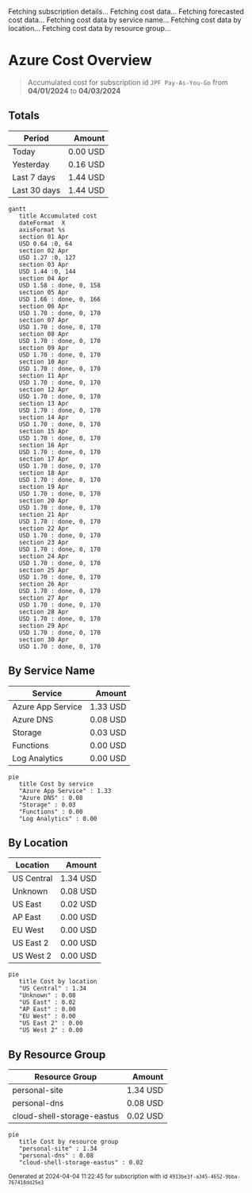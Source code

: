 Fetching subscription details...
Fetching cost data...
Fetching forecasted cost data...
Fetching cost data by service name...
Fetching cost data by location...
Fetching cost data by resource group...
# Azure Cost Overview

> Accumulated cost for subscription id `JPF Pay-As-You-Go` from **04/01/2024** to **04/03/2024**

## Totals

|Period|Amount|
|---|---:|
|Today|0.00 USD|
|Yesterday|0.16 USD|
|Last 7 days|1.44 USD|
|Last 30 days|1.44 USD|

```mermaid
gantt
   title Accumulated cost
   dateFormat  X
   axisFormat %s
   section 01 Apr
   USD 0.64 :0, 64
   section 02 Apr
   USD 1.27 :0, 127
   section 03 Apr
   USD 1.44 :0, 144
   section 04 Apr
   USD 1.58 : done, 0, 158
   section 05 Apr
   USD 1.66 : done, 0, 166
   section 06 Apr
   USD 1.70 : done, 0, 170
   section 07 Apr
   USD 1.70 : done, 0, 170
   section 08 Apr
   USD 1.70 : done, 0, 170
   section 09 Apr
   USD 1.70 : done, 0, 170
   section 10 Apr
   USD 1.70 : done, 0, 170
   section 11 Apr
   USD 1.70 : done, 0, 170
   section 12 Apr
   USD 1.70 : done, 0, 170
   section 13 Apr
   USD 1.70 : done, 0, 170
   section 14 Apr
   USD 1.70 : done, 0, 170
   section 15 Apr
   USD 1.70 : done, 0, 170
   section 16 Apr
   USD 1.70 : done, 0, 170
   section 17 Apr
   USD 1.70 : done, 0, 170
   section 18 Apr
   USD 1.70 : done, 0, 170
   section 19 Apr
   USD 1.70 : done, 0, 170
   section 20 Apr
   USD 1.70 : done, 0, 170
   section 21 Apr
   USD 1.70 : done, 0, 170
   section 22 Apr
   USD 1.70 : done, 0, 170
   section 23 Apr
   USD 1.70 : done, 0, 170
   section 24 Apr
   USD 1.70 : done, 0, 170
   section 25 Apr
   USD 1.70 : done, 0, 170
   section 26 Apr
   USD 1.70 : done, 0, 170
   section 27 Apr
   USD 1.70 : done, 0, 170
   section 28 Apr
   USD 1.70 : done, 0, 170
   section 29 Apr
   USD 1.70 : done, 0, 170
   section 30 Apr
   USD 1.70 : done, 0, 170
```

## By Service Name

|Service|Amount|
|---|---:|
|Azure App Service|1.33 USD|
|Azure DNS|0.08 USD|
|Storage|0.03 USD|
|Functions|0.00 USD|
|Log Analytics|0.00 USD|

```mermaid
pie
   title Cost by service
   "Azure App Service" : 1.33
   "Azure DNS" : 0.08
   "Storage" : 0.03
   "Functions" : 0.00
   "Log Analytics" : 0.00
```

## By Location

|Location|Amount|
|---|---:|
|US Central|1.34 USD|
|Unknown|0.08 USD|
|US East|0.02 USD|
|AP East|0.00 USD|
|EU West|0.00 USD|
|US East 2|0.00 USD|
|US West 2|0.00 USD|

```mermaid
pie
   title Cost by location
   "US Central" : 1.34
   "Unknown" : 0.08
   "US East" : 0.02
   "AP East" : 0.00
   "EU West" : 0.00
   "US East 2" : 0.00
   "US West 2" : 0.00
```

## By Resource Group

|Resource Group|Amount|
|---|---:|
|personal-site|1.34 USD|
|personal-dns|0.08 USD|
|cloud-shell-storage-eastus|0.02 USD|

```mermaid
pie
   title Cost by resource group
   "personal-site" : 1.34
   "personal-dns" : 0.08
   "cloud-shell-storage-eastus" : 0.02
```

<sup>Generated at 2024-04-04 11:22:45 for subscription with id `4913be3f-a345-4652-9bba-767418dd25e3`</sup>
